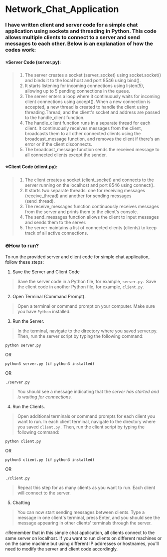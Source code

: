 # Network_Chat_Application

### I have written client and server code for a simple chat application using sockets and threading in Python. This code allows multiple clients to connect to a server and send messages to each other. Below is an explanation of how the codes work:

#### :star:Server Code (server.py):
>1. The server creates a socket (server_socket) using socket.socket() and binds it to the local host and port 8546 using bind().
>2. It starts listening for incoming connections using listen(5), allowing up to 5 pending connections in the queue.
>3. The server enters a loop where it continuously waits for incoming client connections using accept(). When a new connection is accepted, a new thread is created to handle the client using threading.Thread, and the client's socket and address are passed to the handle_client function.
>4. The handle_client function runs in a separate thread for each client. It continuously receives messages from the client, broadcasts them to all other connected clients using the broadcast_message function, and removes the client if there's an error or if the client disconnects.
>5. The broadcast_message function sends the received message to all connected clients except the sender.

#### :star:Client Code (client.py):
>1. The client creates a socket (client_socket) and connects to the server running on the localhost and port 8546 using connect().
>2. It starts two separate threads: one for receiving messages (receive_thread) and another for sending messages (send_thread).
>3. The receive_messages function continuously receives messages from the server and prints them to the client's console.
>4. The send_messages function allows the client to input messages and sends them to the server.
>5. The server maintains a list of connected clients (clients) to keep track of all active connections.

### :fire:How to run?

To run the provided server and client code for simple chat application, follow these steps:

1. Save the Server and Client Code
>Save the server code in a Python file, for example, `server.py.`
>Save the client code in another Python file, for example, `client.py.`

2. Open Terminal (Command Prompt). 
>Open a terminal or command prompt on your computer. Make sure you have `Python` installed.

3. Run the Server. 
>In the terminal, navigate to the directory where you saved server.py. Then, run the server script by typing the following command:
```
python server.py 
```
OR
```
python3 server.py (if python3 installed)
```
OR
```
./server.py
```
>You should see a message indicating that the *server has started and is waiting for connections.*

4. Run the Clients. 
>Open additional terminals or command prompts for each client you want to run. In each client terminal, navigate to the directory where you saved `client.py.` Then, run the client script by typing the following command:
```
python client.py 
```
OR
```
python3 client.py (if python3 installed)
```
OR
```
./client.py
```
>Repeat this step for as many clients as you want to run. Each client will connect to the server.

5. Chatting
>You can now start sending messages between clients. Type a message in one client's terminal, press Enter, and you should see the message appearing in other clients' terminals through the server.

:fire:Remember that in this simple chat application, all clients connect to the same server on localhost. If you want to run clients on different machines or on the same machine but using different IP addresses or hostnames, you'll need to modify the server and client code accordingly.





